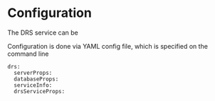 # Configuration

The DRS service can be 

Configuration is done via YAML config file, which is specified on the command line

```
drs:
  serverProps:
  databaseProps:
  serviceInfo:
  drsServiceProps:
```
